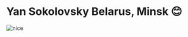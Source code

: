 # Yan Sokolovsky Belarus, Minsk :blush:
![nice](https://user-images.githubusercontent.com/74038190/225813708-98b745f2-7d22-48cf-9150-083f1b00d6c9.gif)
